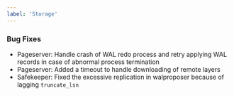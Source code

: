 ```yaml
---
label: 'Storage'
---
```


### Bug Fixes

- Pageserver: Handle crash of WAL redo process and retry applying WAL records in case of abnormal process termination
- Pageserver: Added a timeout to handle downloading of remote layers
- Safekeeper: Fixed the excessive replication in walproposer because of lagging `truncate_lsn`
